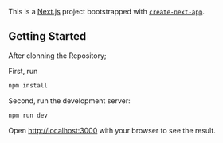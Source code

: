 This is a [Next.js](https://nextjs.org/) project bootstrapped with [`create-next-app`](https://github.com/vercel/next.js/tree/canary/packages/create-next-app).

## Getting Started

After clonning the Repository;

First, run 

```bash
npm install
```
Second, run the development server:

```bash
npm run dev

```

Open [http://localhost:3000](http://localhost:3000) with your browser to see the result.

